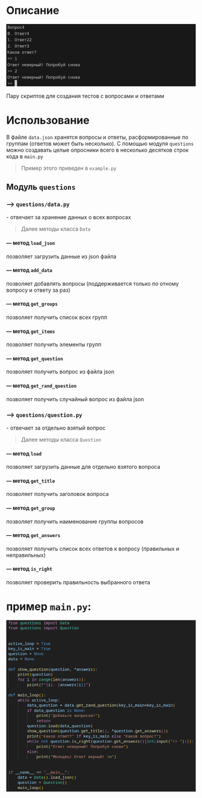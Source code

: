 # Описание

<div align="center">
  <img src="src/2.png">
</div>


Пару скриптов для создания тестов с вопросами и ответами

# Использование

В файле `data.json` хранятся вопросы и ответы, расформированные по группам (ответов может быть несколько). С помощью модуля `questions` можно создавать целые опросники всего в несколько десятков строк кода в `main.py`

> Пример этого приведен в `example.py`

## Модуль `questions`

### —> `questions/data.py`

\- отвечает за хранение данных о всех вопросах

> Далее методы класса `Data`

#### — метод `load_json`

позволяет загрузить данные из json файла

#### — метод `add_data`

позволяет добавлять вопросы (поддерживается только по отному вопросу и ответу за раз)

#### — метод `get_groups`

позволяет получить список всех групп

#### — метод `get_items`

позволяет получить элементы групп

#### — метод `get_question`

позволяет получить вопрос из файла json

#### — метод `get_rand_question`

позволяет получить случайный вопрос из файла json

### —> `questions/question.py`

\- отвечает за отдельно взятый вопрос

> Далее методы класса `Question`

#### — метод `load`

позволяет загрузить данные для отдельно взятого вопроса

#### — метод `get_title`

позволяет получить заголовок вопроса

#### — метод `get_group`

позволяет получить наименование группы вопросов

#### — метод `get_answers`

позволяет получить список всех ответов к вопросу (правильных и неправильных)

#### — метод `is_right`

позволяет проверить правильность выбранного ответа

# пример `main.py`:

<div align="center">
  <img src="src/1.png">
</div>
